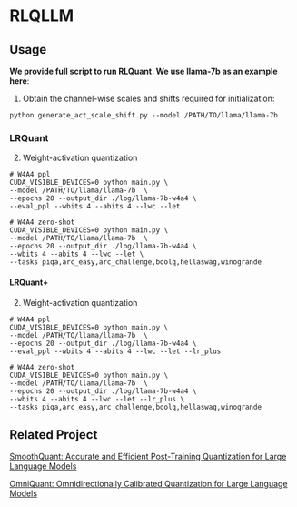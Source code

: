 # RLQLLM
## Usage
**We provide full script to run RLQuant. We use llama-7b as an example here**:
1. Obtain the channel-wise scales and shifts required for initialization:

```
python generate_act_scale_shift.py --model /PATH/TO/llama/llama-7b
```
### LRQuant
2. Weight-activation quantization
```
# W4A4 ppl
CUDA_VISIBLE_DEVICES=0 python main.py \
--model /PATH/TO/llama/llama-7b  \
--epochs 20 --output_dir ./log/llama-7b-w4a4 \
--eval_ppl --wbits 4 --abits 4 --lwc --let 

# W4A4 zero-shot
CUDA_VISIBLE_DEVICES=0 python main.py \
--model /PATH/TO/llama/llama-7b  \
--epochs 20 --output_dir ./log/llama-7b-w4a4 \
--wbits 4 --abits 4 --lwc --let \
--tasks piqa,arc_easy,arc_challenge,boolq,hellaswag,winogrande
```

#### LRQuant+
2. Weight-activation quantization
```
# W4A4 ppl
CUDA_VISIBLE_DEVICES=0 python main.py \
--model /PATH/TO/llama/llama-7b  \
--epochs 20 --output_dir ./log/llama-7b-w4a4 \
--eval_ppl --wbits 4 --abits 4 --lwc --let --lr_plus

# W4A4 zero-shot
CUDA_VISIBLE_DEVICES=0 python main.py \
--model /PATH/TO/llama/llama-7b  \
--epochs 20 --output_dir ./log/llama-7b-w4a4 \
--wbits 4 --abits 4 --lwc --let --lr_plus \
--tasks piqa,arc_easy,arc_challenge,boolq,hellaswag,winogrande
```

## Related Project
[SmoothQuant: Accurate and Efficient Post-Training Quantization for Large Language Models](https://github.com/mit-han-lab/smoothquant)

[OmniQuant: Omnidirectionally Calibrated Quantization for Large Language Models](https://github.com/OpenGVLab/OmniQuant.git)